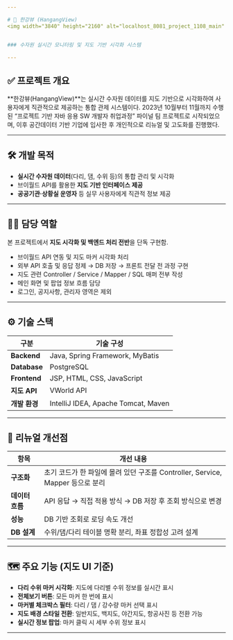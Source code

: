 ```yaml
---

# 📍 한강뷰 (HangangView)
<img width="3840" height="2160" alt="localhost_8081_project_1108_main" src="https://github.com/user-attachments/assets/1f13b81b-b138-4858-9b9f-247bb9355df2" /> >>> ![Uploading localhost_8081_hangang_main.do.png…]()


### 수자원 실시간 모니터링 및 지도 기반 시각화 시스템

---
```


## ✅ 프로젝트 개요

\*\*한강뷰(HangangView)\*\*는 실시간 수자원 데이터를 지도 기반으로 시각화하여 사용자에게 직관적으로 제공하는 통합 관제 시스템이다.
2023년 10월부터 11월까지 수행된 “프로젝트 기반 자바 응용 SW 개발자 취업과정” 파이널 팀 프로젝트로 시작되었으며, 이후 공간데이터 기반 기업에 입사한 후 개인적으로 리뉴얼 및 고도화를 진행했다.

---

## 🛠️ 개발 목적

* **실시간 수자원 데이터**(다리, 댐, 수위 등)의 통합 관리 및 시각화
* 브이월드 API를 활용한 **지도 기반 인터페이스 제공**
* **공공기관·상황실 운영자** 등 실무 사용자에게 직관적 정보 제공

---

## 🙋‍♂️ 담당 역할

본 프로젝트에서 **지도 시각화 및 백엔드 처리 전반**을 단독 구현함.

* 브이월드 API 연동 및 지도 마커 시각화 처리
* 외부 API 호출 및 응답 정제 → DB 저장 → 프론트 전달 전 과정 구현
* 지도 관련 Controller / Service / Mapper / SQL 매퍼 전부 작성
* 메인 화면 및 팝업 정보 흐름 담당
* 로그인, 공지사항, 관리자 영역은 제외

---

## ⚙️ 기술 스택

| 구분           | 기술 구성                               |
| ------------ | ----------------------------------- |
| **Backend**  | Java, Spring Framework, MyBatis     |
| **Database** | PostgreSQL                          |
| **Frontend** | JSP, HTML, CSS, JavaScript          |
| **지도 API**   | VWorld API                          |
| **개발 환경**    | IntelliJ IDEA, Apache Tomcat, Maven |

---

## 🔧 리뉴얼 개선점

| 항목         | 개선 내용                                                     |
| ---------- | --------------------------------------------------------- |
| **구조화**    | 초기 코드가 한 파일에 몰려 있던 구조를 Controller, Service, Mapper 등으로 분리 |
| **데이터 흐름** | API 응답 → 직접 적용 방식 → DB 저장 후 조회 방식으로 변경                    |
| **성능**     | DB 기반 조회로 로딩 속도 개선                                        |
| **DB 설계**  | 수위/댐/다리 테이블 명확 분리, 좌표 정합성 고려 설계                           |

---

## 🗺️ 주요 기능 (지도 UI 기준)

* **다리 수위 마커 시각화**: 지도에 다리별 수위 정보를 실시간 표시
* **전체보기 버튼**: 모든 마커 한 번에 표시
* **마커별 체크박스 필터**: 다리 / 댐 / 강수량 마커 선택 표시
* **지도 배경 스타일 전환**: 일반지도, 백지도, 야간지도, 항공사진 등 전환 가능
* **실시간 정보 팝업**: 마커 클릭 시 세부 수위 정보 표시

---
